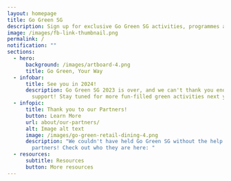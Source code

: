 ```yaml
---
layout: homepage
title: Go Green SG
description: Sign up for exclusive Go Green SG activities, programmes and experiences!
image: /images/fb-link-thumbnail.png
permalink: /
notification: ""
sections:
  - hero:
      background: /images/artboard-4.png
      title: Go Green, Your Way
  - infobar:
      title: See you in 2024!
      description: Go Green SG 2023 is over, and we can't thank you enough for your
        support! Stay tuned for more fun-filled green activities next year!
  - infopic:
      title: Thank you to our Partners!
      button: Learn More
      url: about/our-partners/
      alt: Image alt text
      image: /images/go-green-retail-dining-4.png
      description: "We couldn't have held Go Green SG without the help of our over 160
        partners! Check out who they are here: "
  - resources:
      subtitle: Resources
      button: More resources
---
```

